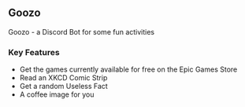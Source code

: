 ## Goozo

Goozo - a Discord Bot for some fun activities

### Key Features

* Get the games currently available for free on the Epic Games Store
* Read an XKCD Comic Strip
* Get a random Useless Fact
* A coffee image for you